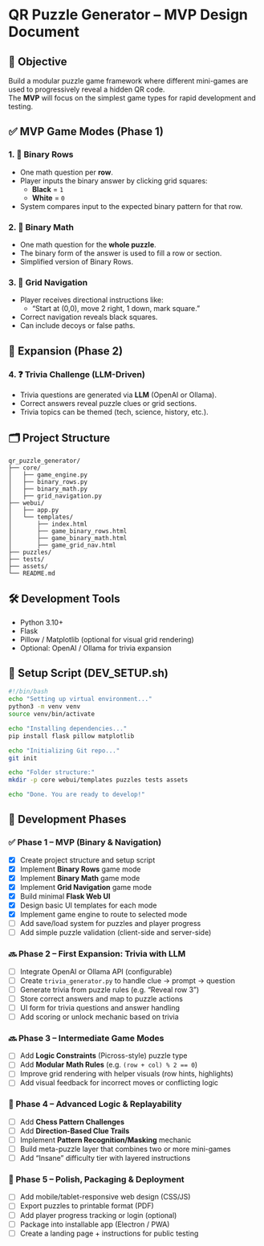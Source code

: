 
# QR Puzzle Generator – MVP Design Document

## 🎯 Objective

Build a modular puzzle game framework where different mini-games are used to progressively reveal a hidden QR code.  
The **MVP** will focus on the simplest game types for rapid development and testing.

## ✅ MVP Game Modes (Phase 1)

### 1. 🧮 Binary Rows
- One math question per **row**.
- Player inputs the binary answer by clicking grid squares:
  - **Black** = `1`
  - **White** = `0`
- System compares input to the expected binary pattern for that row.

### 2. 🔢 Binary Math
- One math question for the **whole puzzle**.
- The binary form of the answer is used to fill a row or section.
- Simplified version of Binary Rows.

### 3. 🧭 Grid Navigation
- Player receives directional instructions like:
  - “Start at (0,0), move 2 right, 1 down, mark square.”
- Correct navigation reveals black squares.
- Can include decoys or false paths.

## 🔄 Expansion (Phase 2)

### 4. ❓ Trivia Challenge (LLM-Driven)
- Trivia questions are generated via **LLM** (OpenAI or Ollama).
- Correct answers reveal puzzle clues or grid sections.
- Trivia topics can be themed (tech, science, history, etc.).

## 🗂 Project Structure

```plaintext
qr_puzzle_generator/
├── core/
│   ├── game_engine.py
│   ├── binary_rows.py
│   ├── binary_math.py
│   ├── grid_navigation.py
├── webui/
│   ├── app.py
│   └── templates/
│       ├── index.html
│       ├── game_binary_rows.html
│       ├── game_binary_math.html
│       ├── game_grid_nav.html
├── puzzles/
├── tests/
├── assets/
└── README.md
```

## 🛠 Development Tools

- Python 3.10+
- Flask
- Pillow / Matplotlib (optional for visual grid rendering)
- Optional: OpenAI / Ollama for trivia expansion

## 🧱 Setup Script (DEV_SETUP.sh)

```bash
#!/bin/bash
echo "Setting up virtual environment..."
python3 -m venv venv
source venv/bin/activate

echo "Installing dependencies..."
pip install flask pillow matplotlib

echo "Initializing Git repo..."
git init

echo "Folder structure:"
mkdir -p core webui/templates puzzles tests assets

echo "Done. You are ready to develop!"
```

## 📌 Development Phases

### ✅ Phase 1 – MVP (Binary & Navigation)
- [x] Create project structure and setup script
- [x] Implement **Binary Rows** game mode
- [x] Implement **Binary Math** game mode
- [x] Implement **Grid Navigation** game mode
- [x] Build minimal **Flask Web UI**
- [x] Design basic UI templates for each mode
- [x] Implement game engine to route to selected mode
- [ ] Add save/load system for puzzles and player progress
- [ ] Add simple puzzle validation (client-side and server-side)

### 🔜 Phase 2 – First Expansion: Trivia with LLM
- [ ] Integrate OpenAI or Ollama API (configurable)
- [ ] Create `trivia_generator.py` to handle clue → prompt → question
- [ ] Generate trivia from puzzle rules (e.g. “Reveal row 3”)
- [ ] Store correct answers and map to puzzle actions
- [ ] UI form for trivia questions and answer handling
- [ ] Add scoring or unlock mechanic based on trivia

### 🔜 Phase 3 – Intermediate Game Modes
- [ ] Add **Logic Constraints** (Picross-style) puzzle type
- [ ] Add **Modular Math Rules** (e.g. `(row + col) % 2 == 0`)
- [ ] Improve grid rendering with helper visuals (row hints, highlights)
- [ ] Add visual feedback for incorrect moves or conflicting logic

### 🔴 Phase 4 – Advanced Logic & Replayability
- [ ] Add **Chess Pattern Challenges**
- [ ] Add **Direction-Based Clue Trails**
- [ ] Implement **Pattern Recognition/Masking** mechanic
- [ ] Build meta-puzzle layer that combines two or more mini-games
- [ ] Add “Insane” difficulty tier with layered instructions

### 🎁 Phase 5 – Polish, Packaging & Deployment
- [ ] Add mobile/tablet-responsive web design (CSS/JS)
- [ ] Export puzzles to printable format (PDF)
- [ ] Add player progress tracking or login (optional)
- [ ] Package into installable app (Electron / PWA)
- [ ] Create a landing page + instructions for public testing
